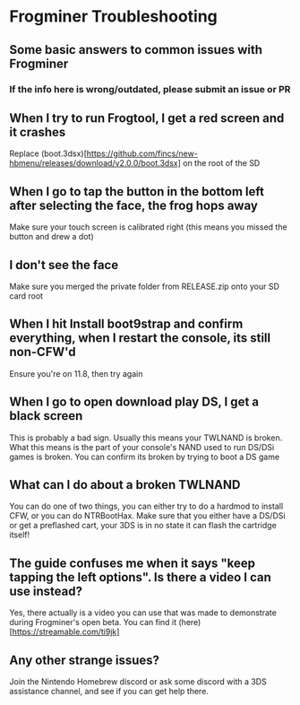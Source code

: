 # Frogminer Troubleshooting
## Some basic answers to common issues with Frogminer
### If the info here is wrong/outdated, please submit an issue or PR


## When I try to run Frogtool, I get a red screen and it crashes
Replace (boot.3dsx)[https://github.com/fincs/new-hbmenu/releases/download/v2.0.0/boot.3dsx] on the root of the SD

## When I go to tap the button in the bottom left after selecting the face, the frog hops away
Make sure your touch screen is calibrated right (this means you missed the button and drew a dot)

## I don't see the face
Make sure you merged the private folder from RELEASE.zip onto your SD card root

## When I hit Install boot9strap and confirm everything, when I restart the console, its still non-CFW'd
Ensure you're on 11.8, then try again

## When I go to open download play DS, I get a black screen
This is probably a bad sign. Usually this means your TWLNAND is broken. What this means is the part of your console's NAND used to run DS/DSi games is broken. You can confirm its broken by trying to boot a DS game

## What can I do about a broken TWLNAND
You can do one of two things, you can either try to do a hardmod to install CFW, or you can do NTRBootHax. Make sure that you either have a DS/DSi or get a preflashed cart, your 3DS is in no state it can flash the cartridge itself!

## The guide confuses me when it says "keep tapping the left options". Is there a video I can use instead?
Yes, there actually is a video you can use that was made to demonstrate during Frogminer's open beta. You can find it (here)[https://streamable.com/ti9jk]

## Any other strange issues?
Join the Nintendo Homebrew discord or ask some discord with a 3DS assistance channel, and see if you can get help there.